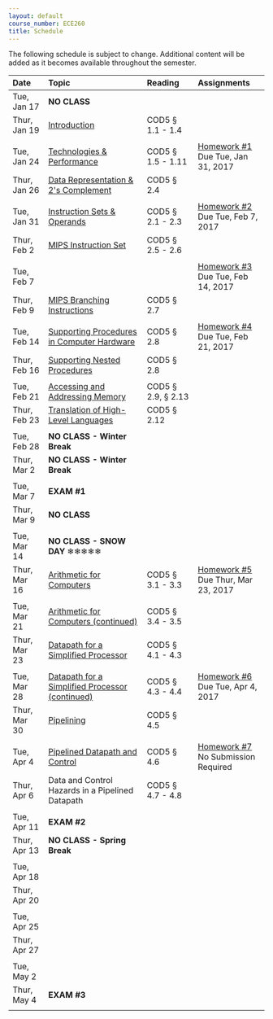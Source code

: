 ```yaml
---
layout: default
course_number: ECE260
title: Schedule
---
```


The following schedule is subject to change.
Additional content will be added as it becomes available throughout the semester.<br>


**Date**       | **Topic**                                                                                                        |  **Reading**                                                |  **Assignments**                                                           
:--------------|:-----------------------------------------------------------------------------------------------------------------|:------------------------------------------------------------|:-----------------------------------------------------------------------    
Tue, Jan 17    |  **NO CLASS**                                                                                                    |                                                             |
Thur, Jan 19   |  [Introduction](lectures/lecture1_introduction.pdf)                                                              |  COD5 § 1.1 - 1.4                                           |
| | |
Tue, Jan 24    |  [Technologies & Performance](lectures/lecture2_technologies_and_performance.pdf)                                |  COD5 § 1.5 - 1.11                                          |  [Homework #1](homework/Homework_Assignment_1.txt) <br> Due Tue, Jan 31, 2017
Thur, Jan 26   |  [Data Representation & 2's Complement](lectures/lecture3_data_representation_and_2s_complement.pdf)             |  COD5 § 2.4                                                 |
 | | |
Tue, Jan 31    |  [Instruction Sets & Operands](lectures/lecture4_instructions_and_instruction_sets.pdf)                          |  COD5 § 2.1 - 2.3                                           |  [Homework #2](homework/Homework_Assignment_2.txt) <br> Due Tue, Feb 7, 2017
Thur, Feb 2    |  [MIPS Instruction Set](lectures/lecture5_MIPS_instruction_set.pdf)                                              |  COD5 § 2.5 - 2.6                                           |
 | | |
Tue, Feb 7     |                                                                                                                  |                                                             |  [Homework #3](homework/Homework_Assignment_3.txt) <br> Due Tue, Feb 14, 2017
Thur, Feb 9    |  [MIPS Branching Instructions](lectures/lecture6_MIPS_Branching_Instructions.pdf)                                |  COD5 § 2.7                                                 |
 | | |
Tue, Feb 14    |  [Supporting Procedures in Computer Hardware](lectures/lecture7_Supporting_Procedures_in_Computer_Hardware.pdf)  |  COD5 § 2.8                                                 |  [Homework #4](homework/Homework_Assignment_4.txt) <br> Due Tue, Feb 21, 2017 
Thur, Feb 16   |  [Supporting Nested Procedures](lectures/lecture8_Supporting_Nested_Procedures.pdf)                              |  COD5 § 2.8                                                 | 
 | | |
Tue, Feb 21    |  [Accessing and Addressing Memory](lectures/lecture9_Accessing_and_Addressing_Memory.pdf)                        |  COD5 § 2.9, § 2.13                                         | 
Thur, Feb 23   |  [Translation of High-Level Languages](lectures/lecture10_Translation_of_High-Level_Languages.pdf)               |  COD5 § 2.12                                                | 
  | | |
Tue, Feb 28    |  **NO CLASS - Winter Break**                                                                                     |                                                             | <!-- Winter Break -->
Thur, Mar 2    |  **NO CLASS - Winter Break**                                                                                     |                                                             | <!-- Winter Break -->
 | | |
Tue, Mar 7     |  **EXAM #1**                                                                                                     |                                                             | 
Thur, Mar 9    |  **NO CLASS**                                                                                                    |                                                             | <!-- SIGCSE WEEK, no Thursday lecture --> 
 | | |
Tue, Mar 14    |  **NO CLASS - SNOW DAY** ❄❄❄❄❄                                                                                   |                                                             |
Thur, Mar 16   |  [Arithmetic for Computers](lectures/lecture11_Arithmetic_for_Computers.pdf)                                     |  COD5 § 3.1 - 3.3                                           |  [Homework #5](homework/Homework_Assignment_5.txt) <br> Due Thur, Mar 23, 2017  <!-- COD5 § 3.5 maybe do some float examples in 2018 if no snow day! -->
 | | |
Tue, Mar 21    |  [Arithmetic for Computers (continued)](lectures/lecture11_Arithmetic_for_Computers.pdf)                         |  COD5 § 3.4 - 3.5                                           | 
Thur, Mar 23   |  [Datapath for a Simplified Processor](lectures/lecture12_Datapath_for_a_Simplified_Processor.pdf)               |  COD5 § 4.1 - 4.3                                           |
 | | |
Tue, Mar 28    |  [Datapath for a Simplified Processor (continued)](lectures/lecture12_Datapath_for_a_Simplified_Processor.pdf)   |  COD5 § 4.3 - 4.4                                           |  [Homework #6](homework/Homework_Assignment_6.txt) <br> Due Tue, Apr 4, 2017 
Thur, Mar 30   |  [Pipelining](lectures/lecture13_Pipelining.pdf)                                                                 |  COD5 § 4.5                                                 | 
 | | |
Tue, Apr 4     |  [Pipelined Datapath and Control](lectures/lecture14_Pipelined_Datapath_and_Control.pdf)                         |  COD5 § 4.6                                                 |  [Homework #7](homework/Homework_Assignment_7.txt) <br> No Submission Required
Thur, Apr 6    |  Data and Control Hazards in a Pipelined Datapath                                                                |  COD5 § 4.7 - 4.8                                           | 
 | | |
Tue, Apr 11    |  **EXAM #2**                                                                                                     |                                                             |
Thur, Apr 13   |  **NO CLASS - Spring Break**                                                                                     |                                                             | <!-- Spring Break -->
 | | |
Tue, Apr 18    |                                                                                                                  |                                                             | <!-- COD5 § 5.1 - 5.3 -->
Thur, Apr 20   |                                                                                                                  |                                                             | <!-- COD5 § 5.4 -->
 | | |
Tue, Apr 25    |                                                                                                                  |                                                             | <!-- COD5 § 5.1 - 5.3 -->
Thur, Apr 27   |                                                                                                                  |                                                             | <!-- COD5 § 6.1 - 6.3 -->
 | | |
Tue, May 2     |                                                                                                                  |                                                             | <!-- COD5 § 6.4 - 6.6 -->
Thur, May 4    |  **EXAM #3**                                                                                                     |                                                             | <!-- EXAM #3 -->
 | | |